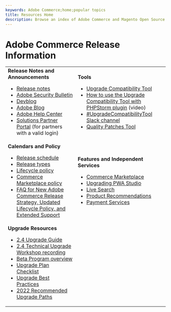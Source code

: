 ```yaml
---
keywords: Adobe Commerce;home;popular topics
title: Resources Home
description: Browse an index of Adobe Commerce and Magento Open Source release documentation.
---
```


# Adobe Commerce Release Information

<table>
  <tbody>
    <tr>
      <td><strong>Release Notes and Announcements</strong>
        <ul>
            <li><a href="https://devdocs.magento.com/guides/v2.4/release-notes/bk-release-notes.html">Release notes</a></li>
            <li><a href="https://helpx.adobe.com/security/products/magento/apsb22-12.html">Adobe Security Bulletin</a></li>
            <li><a href="https://community.magento.com/t5/Magento-DevBlog/bg-p/devblog">Devblog</a></li>
            <li><a href="https://blog.adobe.com/">Adobe Blog</a></li>
            <li><a href="https://support.magento.com/hc/en-us">Adobe Help Center</a></li>
            <li><a href="https://solutionpartners.adobe.com/solution-partners.html">Solutions Partner Portal</a> (for partners with a valid login)</li>
          </ul>
        </td>
      <td><strong>Tools</strong>
        <ul>
            <li><a href="https://experienceleague.adobe.com/docs/commerce-operations/upgrade-guide/upgrade-compatibility-tool/overview.html?lang=en">Upgrade Compatibility Tool</a></li>
            <li><a href="https://experienceleague.adobe.com/docs/commerce-learn/tutorials/uct-phpstorm.html?lang=en">How to use the Upgrade Compatibility Tool with PHPStorm plugin</a> (video)</li>
            <li><a href="https://magentocommeng.slack.com/archives/C019Y143U9F">#UpgradeCompatibilityTool Slack channel</a></li>
            <li><a href="https://devdocs.magento.com/quality-patches/usage.html">Quality Patches Tool</a></li>
          </ul>
      </td>
    </tr>
    <tr>
      <td><strong>Calendars and Policy</strong>
        <ul>
            <li><a href="https://devdocs.magento.com/release/">Release schedule</a></li>
            <li><a href="https://devdocs.magento.com/release/policy/">Release types</a></li>
            <li><a href="https://www.adobe.com/content/dam/cc/en/legal/terms/enterprise/pdfs/Adobe-Commerce-Software-Lifecycle-Policy.pdf">Lifecycle policy</a></li>
            <li><a href="https://marketplacesupport.magento.com/hc/en-us/articles/4413722432653">Commerce Marketplace policy</a></li>
            <li><a href="https://support.magento.com/hc/en-us/articles/4409421516301-FAQ-for-New-Adobe-Commerce-Release-Strategy-and-Updated-Lifecycle-Policy">FAQ for New Adobe Commerce Release Strategy, Updated Lifecycle Policy, and Extended Support</a></li>
          </ul>
        </td>
      <td><strong>Features and Independent Services</strong>
        <ul>
            <li><a href="https://marketplace.magento.com/">Commerce Marketplace</a></li>
            <li><a href="https://developer.adobe.com/commerce/pwa-studio/guides/upgrading-versions">Upgrading PWA Studio</a></li>
            <li><a href="https://marketplace.magento.com/magento-live-search.html">Live Search</a></li>
            <li><a href="https://marketplace.magento.com/magento-product-recommendations.html">Product Recommendations</a></li>
            <li><a href="https://marketplace.magento.com/magento-payment-services.html">Payment Services</a></li>
          </ul>
      </td>
    </tr>
    <tr>
      <td><strong>Upgrade Resources</strong>
        <ul>
            <li><a href="https://experienceleague.adobe.com/docs/commerce-operations/assets/adobe-commerce-2-4-upgrade-guide.pdf">2.4 Upgrade Guide</a></li>
            <li><a href="https://experienceleague.adobe.com/docs/commerce-learn/tutorials/upgrade-workshop.html?lang=en">2.4 Technical Upgrade Workshop recording</a></li>
            <li><a href="https://devdocs.magento.com/release/beta-program.html">Beta Program overview</a></li>
            <li><a href="https://support.magento.com/hc/en-us/articles/360057968951-Upgrade-plan-checklist-for-Adobe-Commerce">Upgrade Plan Checklist</a></li>
            <li><a href="https://experienceleague.adobe.com/docs/commerce-operations/upgrade-guide/prepare/best-practices.html?lang=en">Upgrade Best Practices</a></li>
            <li><a href="https://experienceleague.adobe.com/docs/commerce-operations/upgrade-guide/resources/recommended-upgrade-paths-2022.html?lang=en">2022 Recommended Upgrade Paths</a></li>
          </ul>
      </td>
      <td></td>
    </tr>
  </tbody>
</table>
